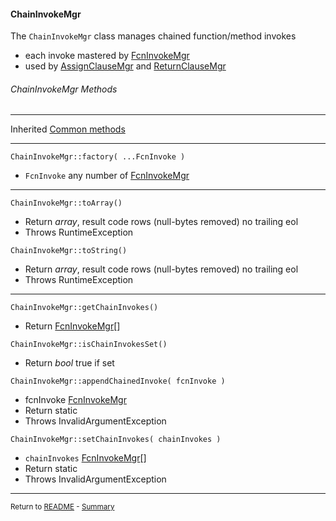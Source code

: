 [comment]: # (This file is part of PcGen, PHP Code Generation support package. Copyright 2020 Kjell-Inge Gustafsson, kigkonsult, All rights reserved, licence GPL 3.0)

#### ChainInvokeMgr

The ```ChainInvokeMgr``` class manages chained function/method invokes
* each invoke mastered by [FcnInvokeMgr] 
* used by [AssignClauseMgr] and [ReturnClauseMgr] 


###### ChainInvokeMgr Methods

---
Inherited [Common methods]

---

```ChainInvokeMgr::factory( ...FcnInvoke )```
* ```FcnInvoke``` any number of [FcnInvokeMgr]
---

```ChainInvokeMgr::toArray()```
* Return _array_, result code rows (null-bytes removed) no trailing eol
* Throws RuntimeException

```ChainInvokeMgr::toString()```
* Return _array_, result code rows (null-bytes removed) no trailing eol
* Throws RuntimeException
---

```ChainInvokeMgr::getChainInvokes()```
* Return [FcnInvokeMgr]\[]

```ChainInvokeMgr::isChainInvokesSet()```
* Return _bool_ true if set

```ChainInvokeMgr::appendChainedInvoke( fcnInvoke )```
* fcnInvoke [FcnInvokeMgr]
* Return static
* Throws InvalidArgumentException

```ChainInvokeMgr::setChainInvokes( chainInvokes )```
* ```chainInvokes``` [FcnInvokeMgr]\[]
* Return static
* Throws InvalidArgumentException
---

<small>Return to [README] - [Summary]</small>

[AssignClauseMgr]:AssignClauseMgr.md
[Common methods]:CommonMethods.md
[FcnInvokeMgr]:EntityMgr.md
[README]:../README.md
[ReturnClauseMgr]:ReturnClauseMgr.md
[Summary]:Summary.md



